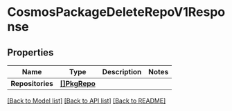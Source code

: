 # CosmosPackageDeleteRepoV1Response

## Properties
Name | Type | Description | Notes
------------ | ------------- | ------------- | -------------
**Repositories** | [**[]PkgRepo**](pkgRepo.md) |  | 

[[Back to Model list]](../README.md#documentation-for-models) [[Back to API list]](../README.md#documentation-for-api-endpoints) [[Back to README]](../README.md)



